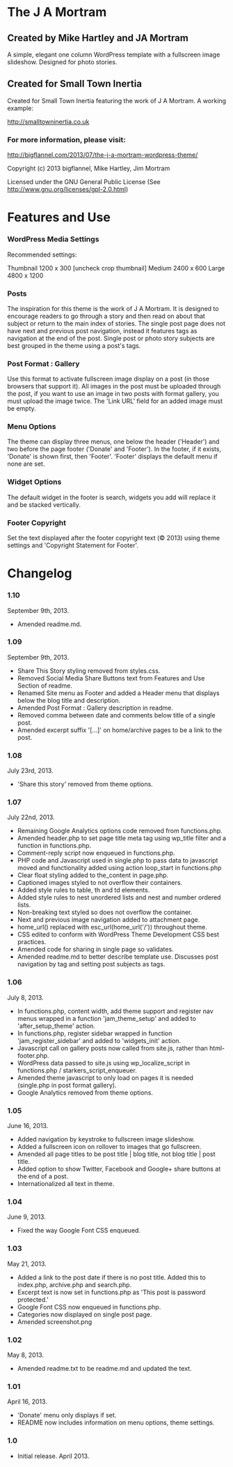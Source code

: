 # The J A Mortram

## Created by Mike Hartley and JA Mortram

A simple, elegant one column WordPress template with a fullscreen image slideshow. Designed for photo stories.

## Created for Small Town Inertia

Created for Small Town Inertia featuring the work of J A Mortram. A working example:

http://smalltowninertia.co.uk

### For more information, please visit:

http://bigflannel.com/2013/07/the-j-a-mortram-wordpress-theme/

Copyright (c) 2013 bigflannel, Mike Hartley, Jim Mortram

Licensed under the GNU General Public License
(See http://www.gnu.org/licenses/gpl-2.0.html)

# Features and Use

### WordPress Media Settings

Recommended settings:

Thumbnail 1200 x 300
[uncheck crop thumbnail]
Medium 2400 x 600
Large 4800 x 1200

### Posts

The inspiration for this theme is the work of J A Mortram. It is designed to encourage readers to go through a story and then read on about that subject or return to the main index of stories. The single post page does not have next and previous post navigation, instead it features tags as navigation at the end of the post. Single post or photo story subjects are best grouped in the theme using a post's tags.

### Post Format : Gallery

Use this format to activate fullscreen image display on a post (in those browsers that support it). All images in the post must be uploaded through the post, if you want to use an image in two posts with format gallery, you must upload the image twice. The 'Link URL' field for an added image must be empty.

### Menu Options

The theme can display three menus, one below the header ('Header') and two before the page footer ('Donate' and 'Footer'). In the footer, if it exists, 'Donate' is shown first, then 'Footer'. 'Footer' displays the default menu if none are set.

### Widget Options

The default widget in the footer is search, widgets you add will replace it and be stacked vertically.

### Footer Copyright

Set the text displayed after the footer copyright text (© 2013) using theme settings and 'Copyright Statement for Footer'.

# Changelog

### 1.10

September 9th, 2013.

* Amended readme.md.

### 1.09

September 9th, 2013.

* Share This Story styling removed from styles.css.
* Removed Social Media Share Buttons text from Features and Use Section of readme.
* Renamed Site menu as Footer and added a Header menu that displays below the blog title and description.
* Amended Post Format : Gallery description in readme.
* Removed comma between date and comments below title of a single post.
* Amended excerpt suffix '[...]' on home/archive pages to be a link to the post.

### 1.08

July 23rd, 2013.

* 'Share this story' removed from theme options.

### 1.07

July 22nd, 2013.

* Remaining Google Analytics options code removed from functions.php.
* Amended header.php to set page title meta tag using wp_title filter and a function in functions.php.
* Comment-reply script now enqueued in functions.php.
* PHP code and Javascript used in single.php to pass data to javascript moved and functionality added using action loop_start in functions.php
* Clear float styling added to the_content in page.php.
* Captioned images styled to not overflow their containers.
* Added style rules to table, th and td elements.
* Added style rules to nest unordered lists and nest and number ordered lists.
* Non-breaking text styled so does not overflow the container.
* Next and previous image navigation added to attachment page.
* home_url() replaced with esc_url(home_url('/')) throughout theme.
* CSS edited to conform with WordPress Theme Development CSS best practices.
* Amended code for sharing in single page so validates.
* Amended readme.md to better describe template use. Discusses post navigation by tag and setting post subjects as tags.

### 1.06

July 8, 2013.

* In functions.php, content width, add theme support and register nav menus wrapped in a function 'jam_theme_setup' and added to 'after_setup_theme' action.
* In functions.php, register sidebar wrapped in function 'jam_register_sidebar' and added to 'widgets_init' action.
* Javascript call on gallery posts now called from site.js, rather than html-footer.php.
* WordPress data passed to site.js using wp_localize_script in functions.php / starkers_script_enqueuer.
* Amended theme javascript to only load on pages it is needed (single.php in post format gallery).
* Google Analytics removed from theme options.

### 1.05

June 16, 2013.

* Added navigation by keystroke to fullscreen image slideshow.
* Added a fullscreen icon on rollover to images that go fullscreen.
* Amended all page titles to be post title | blog title, not blog title | post title.
* Added option to show Twitter, Facebook and Google+ share buttons at the end of a post.
* Internationalized all text in theme.

### 1.04

June 9, 2013.

* Fixed the way Google Font CSS enqueued.

### 1.03

May 21, 2013.

* Added a link to the post date if there is no post title. Added this to index.php, archive.php and search.php.
* Excerpt text is now set in functions.php as 'This post is password protected.'
* Google Font CSS now enqueued in functions.php.
* Categories now displayed on single post page.
* Amended screenshot.png

### 1.02

May 8, 2013.

* Amended readme.txt to be readme.md and updated the text.

### 1.01

April 16, 2013.

* 'Donate' menu only displays if set.
* README now includes information on menu options, theme settings.

### 1.0

* Initial release. April 2013.
